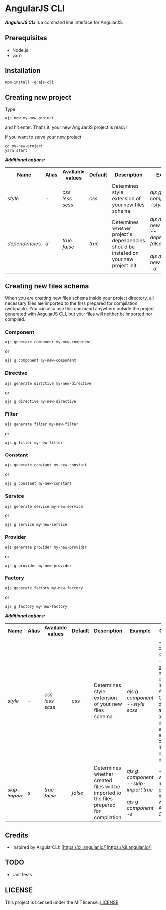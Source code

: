 
# AngularJS CLI  

***AngularJS CLI*** is a command line interface for AngularJS.

## Prerequisites
- Node.js
- yarn
    
## Installation  
  
```shell  
npm install -g ajs-cli  
```  
  
## Creating new project  
  
  Type
  ```shell
  ajs new my-new-project
  ```
  and hit enter.
  That's it, your new AngularJS project is ready!

If you want to serve your new project:
```shell
cd my-new-project
yarn start
```

***Additional options:***

<table class="tg">
  <tr>
    <th class="tg-xldj">Name</th>
    <th class="tg-xldj">Alias</th>
    <th class="tg-xldj">Available values</th>
    <th class="tg-xldj">Default</th>
    <th class="tg-0pky">Description</th>
    <th class="tg-0pky">Example</th>
  </tr>
  <tr>
    <td class="tg-xldj"><i>style</i></td>
    <td class="tg-xldj"><i>-</i></td>
    <td class="tg-xldj"><i>css</i><br><i>less</i><br><i>scss</i></td>
    <td class="tg-xldj"><i>css</i></td>
    <td class="tg-0pky">Determines style extension of your new files schema</td>
    <td class="tg-0pky"><i>ajs g component --style scss</i></td>
  </tr>
  <tr>
    <td class="tg-xldj"><i>dependencies</i></td>
    <td class="tg-xldj"><i>d</i></td>
    <td class="tg-xldj"><i>true</i><br><i>false</i></td>
    <td class="tg-xldj"><i>true</i></td>
    <td class="tg-0pky">Determines whether project's dependencies should be installed on your new project init</td>
    <td class="tg-0pky"><i>ajs new my-new-project --dependencies false</i><br><br><i>ajs new my-new-project -d</i></td>
  </tr>
</table>

## Creating new files schema

When you are creating new files schema inside your project directory, all necessary files are imported to the files prepared for compilation (webpack). 
You can also use this command anywhere outside the project generated with AngularJS CLI, but your files will neither be imported nor compiled.

### Component
```shell
ajs generate component my-new-component
```
or 
```shell
ajs g component my-new-component
```

### Directive
```shell
ajs generate directive my-new-directive
```
or
```shell
ajs g directive my-new-directive
```

### Filter
```shell
ajs generate filter my-new-filter
```
or
```shell
ajs g filter my-new-filter
```

### Constant
```shell
ajs generate constant my-new-constant
```
or
```shell
ajs g constant my-new-constant
```

### Service
```shell
ajs generate service my-new-service
```
or
```shell
ajs g service my-new-service
```

### Provider
```shell
ajs generate provider my-new-provider
```
or
```shell
ajs g provider my-new-provider
```

### Factory
```shell
ajs generate factory my-new-factory
```
or
```shell
ajs g factory my-new-factory
```


***Additional options:***

<table class="tg">
  <tr>
    <th class="tg-xldj">Name</th>
    <th class="tg-xldj">Alias</th>
    <th class="tg-xldj">Available values</th>
    <th class="tg-xldj">Default</th>
    <th class="tg-0pky">Description</th>
    <th class="tg-0pky">Example</th>
    <th class="tg-0pky">Comments</th>
  </tr>
  <tr>
    <td class="tg-xldj"><i>style</i></td>
    <td class="tg-xldj"><i>-</i></td>
    <td class="tg-xldj"><i>css</i><br><i>less</i><br><i>scss</i></td>
    <td class="tg-xldj"><i>css</i></td>
    <td class="tg-0pky">Determines style extension of your new files schema</td>
    <td class="tg-0pky"><i>ajs g component --style scss</i></td>
    <td class="tg-0pky">- Works only with <i>component</i>;<br>- If you are generating new component inside your AngularJS CLI project directory and you already declared style extension on project init, this option will not work;</td>
  </tr>
  <tr>
    <td class="tg-xldj"><i>skip-import</i></td>
    <td class="tg-xldj"><i>s</i></td>
    <td class="tg-xldj"><i>true</i><br><i>false</i></td>
    <td class="tg-xldj"><i>false</i></td>
    <td class="tg-0pky">Determines whether created files will be imported to the files prepared for compilation</td>
    <td class="tg-0pky"><i>ajs g component --skip-import true</i><br><br><i>ajs g component -s</i></td>
    <td class="tg-0pky">- Import works only inside projects generated with AngularJS CLI;</td>
  </tr>
</table>

## Credits  
  
- Inspired by AngularCLI: [https://cli.angular.io/](https://cli.angular.io/)  
  
  
## TODO  
  
- Unit tests  

## LICENSE  
  
This project is licensed under the MIT license. [LICENSE](https://github.com/marzetz/angularjs-cli/blob/master/LICENSE)
